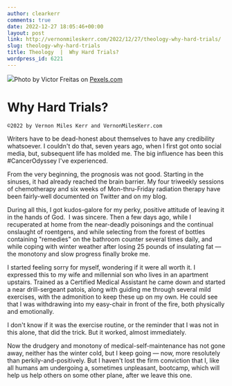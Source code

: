 ```yaml
---
author: clearkerr
comments: true
date: 2022-12-27 18:05:46+00:00
layout: post
link: http://vernonmileskerr.com/2022/12/27/theology-why-hard-trials/
slug: theology-why-hard-trials
title: Theology  |  Why Hard Trials?
wordpress_id: 6221
---
```



![](https://vernonmileskerr.files.wordpress.com/2022/12/pexels-photo-703016-1.jpeg)Photo by Victor Freitas on [Pexels.com](https://www.pexels.com/photo/10-lb-rogue-weight-plate-near-people-gathered-703016/)





# Why Hard Trials?






    
    ©2022 by Vernon Miles Kerr and VernonMilesKerr.com













Writers have to be dead-honest about themselves to have any credibility whatsoever. I couldn't do that, seven years ago, when I first got onto social media, but, subsequent life has molded me. The big influence has been this #CancerOdyssey I've experienced. 







From the very beginning, the prognosis was not good. Starting in the sinuses, it had already reached the brain barrier. My four triweekly sessions of chemotherapy and six weeks of Mon-thru-Friday radiation therapy have been fairly-well documented on Twitter and on my blog.







During all this, I got kudos-galore for my perky, positive attitude of leaving it in the hands of God.  I was sincere. Then a few days ago, while I recuperated at home from the near-deadly poisonings and the continual onslaught of roentgens, and while selecting from the forest of bottles containing "remedies" on the bathroom counter several times daily, and while coping with winter weather after losing 25 pounds of insulating fat — the monotony and slow progress finally broke me.







I started feeling sorry for myself, wondering if it were all worth it. I expressed this to my wife and millennial son who lives in an apartment upstairs. Trained as a Certified Medical Assistant he came down and started a near drill-sergeant patois, along with guiding me through several mild exercises, with the admonition to keep these up on my own. He could see that I was withdrawing into my easy-chair in front of the fire, both physically and emotionally.







I don't know if it was the exercise routine, or the reminder that I was not in this alone, that did the trick. But it worked, almost immediately.







Now the drudgery and monotony of medical-self-maintenance has not gone away, neither has the winter cold, but I keep going — now, more resolutely than perkily-and-positively. But I haven't lost the firm conviction that I, like all humans am undergoing a, sometimes unpleasant, bootcamp, which will help us help others on some other plane, after we leave this one.







